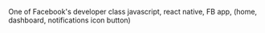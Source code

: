 One of Facebook's developer class javascript, react native,
FB app, (home, dashboard, notifications icon button)

